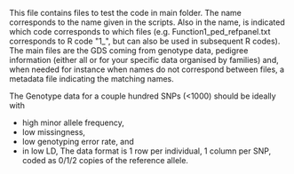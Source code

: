 This file contains files to test the code in main folder. The name corresponds to the name given in the scripts. Also in the name, is indicated which code corresponds to which files (e.g. Function1_ped_refpanel.txt corresponds to R code "1_", but can also be used in subsequent R codes).
The main files are the GDS coming from genotype data, pedigree information (either all or for your specific data organised by families) and, when needed for instance when names do not correspond between files, a metadata file indicating the matching names.

The Genotype data for a couple hundred SNPs (<1000) should be ideally with
- high minor allele frequency,
- low missingness,
- low genotyping error rate, and
- in low LD, 
The data format is 1 row per individual, 1 column per SNP, coded as 0/1/2 copies of the reference allele. 
